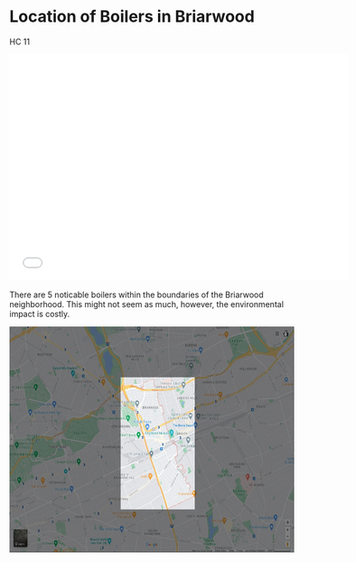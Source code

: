 # Location of Boilers in Briarwood
HC 11
<dl>
  <iframe src="NYC_boiler_Locations" width="600" height="400" frameborder="0" frameborder="0" marginwidth="0" marginheight="0" allowfullscreen></iframe>
</dl>

There are 5 noticable boilers within the boundaries of the Briarwood neighborhood.
This might not seem as much, however, the environmental impact is costly.

<img
  class="fit-picture"
  src="Focused_Briarwood.png"
  alt="Briarwood zoomed in" 
  style="width:900px;height:400px;"
  />
